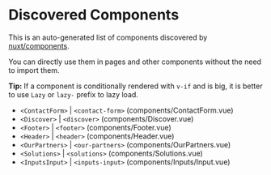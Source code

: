 # Discovered Components

This is an auto-generated list of components discovered by [nuxt/components](https://github.com/nuxt/components).

You can directly use them in pages and other components without the need to import them.

**Tip:** If a component is conditionally rendered with `v-if` and is big, it is better to use `Lazy` or `lazy-` prefix to lazy load.

- `<ContactForm>` | `<contact-form>` (components/ContactForm.vue)
- `<Discover>` | `<discover>` (components/Discover.vue)
- `<Footer>` | `<footer>` (components/Footer.vue)
- `<Header>` | `<header>` (components/Header.vue)
- `<OurPartners>` | `<our-partners>` (components/OurPartners.vue)
- `<Solutions>` | `<solutions>` (components/Solutions.vue)
- `<InputsInput>` | `<inputs-input>` (components/Inputs/Input.vue)

